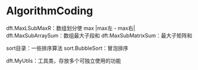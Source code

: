 # AlgorithmCoding
dft.MaxLSubMaxR：数组划分使 max |max左 - max右|
dft.MaxSubArraySum：数组最大子段和
dft.MaxSubMatrixSum：最大子矩阵和

sort目录：一些排序算法
sort.BubbleSort：冒泡排序

dft.MyUtils：工具类，存放多个可独立使用的功能


